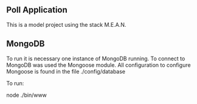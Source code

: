 Poll Application
----------------

This is a model project using the stack M.E.A.N.

MongoDB
-------------
To run it is necessary one instance of MongoDB running.
To connect to MongoDB was used the Mongoose module. All configuration to configure Mongoose is found in the file ./config/database

To run:

node ./bin/www